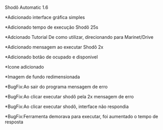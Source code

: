 Shodô Automatic 1.6

*Adicionado interface gráfica simples

*Adicionado tempo de execução Shodô 25s

*Adcionado Tutorial De como utilizar, direcionando para Marinet/Drive

*Adicionado mensagem ao executar Shodô 2x

*Adicionado botão de ocupado e disponivel

*Icone adicionado

*Imagem de fundo redimensionada 

*BugFix:Ao sair do programa mensagem de erro

*BugFix:Ao clicar executar shodô pela 2x mensagem de erro

*BugFix:Ao clicar executar shodô, interface não respondia

*BugFix:Ferramenta demorava para executar, foi aumentado o tempo de resposta
